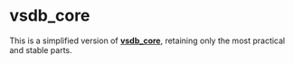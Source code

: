 # vsdb_core

This is a simplified version of [**vsdb_core**](https://crates.io/crates/vsdb_core), retaining only the most practical and stable parts.
